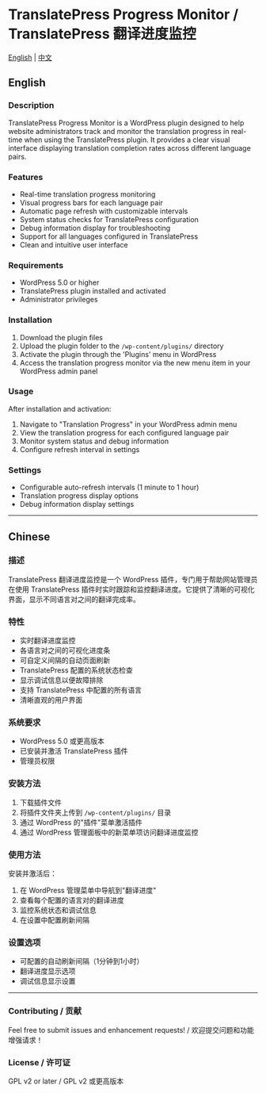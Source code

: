 # TranslatePress Progress Monitor / TranslatePress 翻译进度监控

[English](#english) | [中文](#chinese)

## English

### Description
TranslatePress Progress Monitor is a WordPress plugin designed to help website administrators track and monitor the translation progress in real-time when using the TranslatePress plugin. It provides a clear visual interface displaying translation completion rates across different language pairs.

### Features
- Real-time translation progress monitoring
- Visual progress bars for each language pair
- Automatic page refresh with customizable intervals
- System status checks for TranslatePress configuration
- Debug information display for troubleshooting
- Support for all languages configured in TranslatePress
- Clean and intuitive user interface

### Requirements
- WordPress 5.0 or higher
- TranslatePress plugin installed and activated
- Administrator privileges

### Installation
1. Download the plugin files
2. Upload the plugin folder to the `/wp-content/plugins/` directory
3. Activate the plugin through the 'Plugins' menu in WordPress
4. Access the translation progress monitor via the new menu item in your WordPress admin panel

### Usage
After installation and activation:
1. Navigate to "Translation Progress" in your WordPress admin menu
2. View the translation progress for each configured language pair
3. Monitor system status and debug information
4. Configure refresh interval in settings

### Settings
- Configurable auto-refresh intervals (1 minute to 1 hour)
- Translation progress display options
- Debug information display settings

---

## Chinese

### 描述
TranslatePress 翻译进度监控是一个 WordPress 插件，专门用于帮助网站管理员在使用 TranslatePress 插件时实时跟踪和监控翻译进度。它提供了清晰的可视化界面，显示不同语言对之间的翻译完成率。

### 特性
- 实时翻译进度监控
- 各语言对之间的可视化进度条
- 可自定义间隔的自动页面刷新
- TranslatePress 配置的系统状态检查
- 显示调试信息以便故障排除
- 支持 TranslatePress 中配置的所有语言
- 清晰直观的用户界面

### 系统要求
- WordPress 5.0 或更高版本
- 已安装并激活 TranslatePress 插件
- 管理员权限

### 安装方法
1. 下载插件文件
2. 将插件文件夹上传到 `/wp-content/plugins/` 目录
3. 通过 WordPress 的"插件"菜单激活插件
4. 通过 WordPress 管理面板中的新菜单项访问翻译进度监控

### 使用方法
安装并激活后：
1. 在 WordPress 管理菜单中导航到"翻译进度"
2. 查看每个配置的语言对的翻译进度
3. 监控系统状态和调试信息
4. 在设置中配置刷新间隔

### 设置选项
- 可配置的自动刷新间隔（1分钟到1小时）
- 翻译进度显示选项
- 调试信息显示设置

---

### Contributing / 贡献
Feel free to submit issues and enhancement requests! / 欢迎提交问题和功能增强请求！

### License / 许可证
GPL v2 or later / GPL v2 或更高版本
